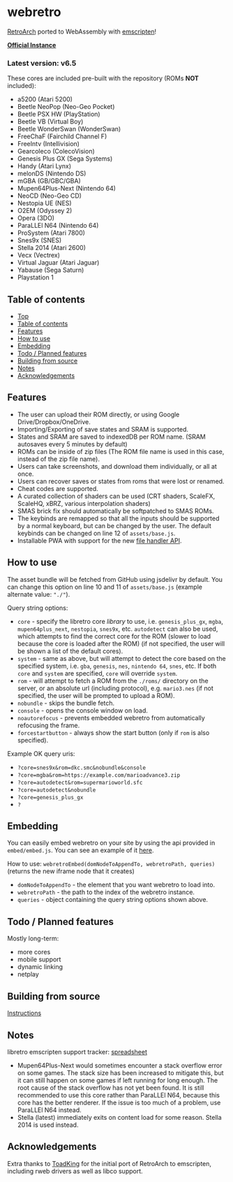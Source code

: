 # webretro
[RetroArch](https://github.com/libretro) ported to WebAssembly with [emscripten](https://emscripten.org/)!

[**Official Instance**](https://binbashbanana.github.io/webretro/)

### Latest version: v6.5

These cores are included pre-built with the repository (ROMs **NOT** included):
* a5200 (Atari 5200)
* Beetle NeoPop (Neo-Geo Pocket)
* Beetle PSX HW (PlayStation)
* Beetle VB (Virtual Boy)
* Beetle WonderSwan (WonderSwan)
* FreeChaF (Fairchild Channel F)
* FreeIntv (Intellivision)
* Gearcoleco (ColecoVision)
* Genesis Plus GX (Sega Systems)
* Handy (Atari Lynx)
* melonDS (Nintendo DS)
* mGBA (GB/GBC/GBA)
* Mupen64Plus-Next (Nintendo 64)
* NeoCD (Neo-Geo CD)
* Nestopia UE (NES)
* O2EM (Odyssey 2)
* Opera (3DO)
* ParaLLEl N64 (Nintendo 64)
* ProSystem (Atari 7800)
* Snes9x (SNES)
* Stella 2014 (Atari 2600)
* Vecx (Vectrex)
* Virtual Jaguar (Atari Jaguar)
* Yabause (Sega Saturn)
* Playstation 1
## Table of contents
* [Top](#webretro)
* [Table of contents](#table-of-contents)
* [Features](#features)
* [How to use](#how-to-use)
* [Embedding](#embedding)
* [Todo / Planned features](#todo-planned-features)
* [Building from source](#building-from-source)
* [Notes](#notes)
* [Acknowledgements](#acknowledgements)

## Features

* The user can upload their ROM directly, or using Google Drive/Dropbox/OneDrive.
* Importing/Exporting of save states and SRAM is supported.
* States and SRAM are saved to indexedDB per ROM name. (SRAM autosaves every 5 minutes by default)
* ROMs can be inside of zip files (The ROM file name is used in this case, instead of the zip file name).
* Users can take screenshots, and download them individually, or all at once.
* Users can recover saves or states from roms that were lost or renamed.
* Cheat codes are supported.
* A curated collection of shaders can be used (CRT shaders, ScaleFX, ScaleHQ, xBRZ, various interpolation shaders)
* SMAS brick fix should automatically be softpatched to SMAS ROMs.
* The keybinds are remapped so that all the inputs should be supported by a normal keyboard, but can be changed by the user. The default keybinds can be changed on line 12 of `assets/base.js`.
* Installable PWA with support for the new [file handler API](https://developer.chrome.com/blog/new-in-chrome-102/#file-handlers).

## How to use

The asset bundle will be fetched from GitHub using jsdelivr by default. You can change this option on line 10 and 11 of `assets/base.js` (example alternate value: `"./"`).

Query string options:
* `core` - specify the libretro core *library* to use, i.e. `genesis_plus_gx`, `mgba`, `mupen64plus_next`, `nestopia`, `snes9x`, etc. `autodetect` can also be used, which attempts to find the correct core for the ROM (slower to load because the core is loaded after the ROM) (if not specified, the user will be shown a list of the default cores).
* `system` - same as above, but will attempt to detect the core based on the specified system, i.e. `gba`, `genesis`, `nes`, `nintendo 64`, `snes`, etc. If both `core` and `system` are specified, `core` will override `system`.
* `rom` - will attempt to fetch a ROM from the `./roms/` directory on the server, or an absolute url (including protocol), e.g. `mario3.nes` (if not specified, the user will be prompted to upload a ROM).
* `nobundle` - skips the bundle fetch.
* `console` - opens the console window on load.
* `noautorefocus` - prevents embedded webretro from automatically refocusing the frame.
* `forcestartbutton` - always show the start button (only if `rom` is also specified).

Example OK query uris:
* `?core=snes9x&rom=dkc.smc&nobundle&console`
* `?core=mgba&rom=https://example.com/marioadvance3.zip`
* `?core=autodetect&rom=supermarioworld.sfc`
* `?core=autodetect&nobundle`
* `?core=genesis_plus_gx`
* `?`

## Embedding

You can easily embed webretro on your site by using the api provided in `embed/embed.js`. You can see an example of it [here](https://binbashbanana.github.io/webretro/embed/embed-example.html).

How to use: `webretroEmbed(domNodeToAppendTo, webretroPath, queries)` (returns the new iframe node that it creates)
* `domNodeToAppendTo` - the element that you want webretro to load into.
* `webretroPath` - the path to the index of the webretro instance.
* `queries` - object containing the query string options shown above.

## Todo / Planned features

Mostly long-term:

* more cores
* mobile support
* dynamic linking
* netplay

## Building from source

[Instructions](./source#readme)

## Notes

libretro emscripten support tracker: [spreadsheet](https://docs.google.com/spreadsheets/d/13Lse1ipcUIBb8drVyIl6NKNliW5fFXyfkpJnxb2h1SE)

* Mupen64Plus-Next would sometimes encounter a stack overflow error on some games. The stack size has been increased to mitigate this, but it can still happen on some games if left running for long enough. The root cause of the stack overflow has not yet been found. It is still recommended to use this core rather than ParaLLEl N64, because this core has the better renderer. If the issue is too much of a problem, use ParaLLEl N64 instead.
* Stella (latest) immediately exits on content load for some reason. Stella 2014 is used instead.

## Acknowledgements

Extra thanks to [ToadKing](https://github.com/ToadKing) for the initial port of RetroArch to emscripten, including rweb drivers as well as libco support.
